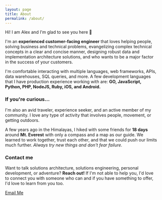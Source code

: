 ```yaml
---
layout: page
title: About
permalink: /about/
---
```


Hi! I am Alex and I'm glad to see you here 🙂

I'm an **experienced customer-facing engineer** that loves helping people, solving business and technical problems, evangelizing complex technical concepts in a clear and concise manner, designing robust data and implementation architecture solutions, and who wants to be a major factor in the success of your customers.

I'm comfortable interacting with multiple languages, web frameworks, APIs, data warehouses, SQL queries, and more. A few development languages that I have production experience working with are: **GO, JavaScript, Python, PHP, NodeJS, Ruby, iOS, and Android.**


### If you're curious...

I'm also an avid traveler, experience seeker, and an active member of my community. I love any type of activity that involves people, movement, or getting outdoors. ​

A few years ago in the Himalayas, I hiked with some friends for **18 days** around **Mt. Everest** with only a compass and a map as our guide. We learned to work together, trust each other, and that we could push our limits much further. *Always try new things and don't fear failure.*

### Contact me

Want to talk solutions architecture, solutions engineering, personal development, or adventure? **Reach out!** If I'm not able to help you, I'd love to connect you with someone who can and if you have something to offer, I'd love to learn from you too.

[Email Me](mailto:anavarrete255@gmail.com)
